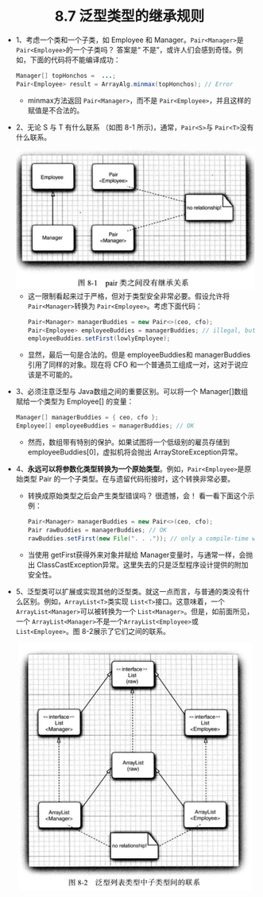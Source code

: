 <div align=center><h1>8.7 泛型类型的继承规则</h1></div>

* 1、考虑一个类和一个子类，如 Employee 和 Manager。`Pair<Manager>`是`Pair<Employee>`的一个子类吗？ 答案是“ 不是”，或许人们会感到奇怪。例如，下面的代码将不能编译成功：
  ```java
  Manager[] topHonchos =  ...;
  Pair<Employee> result = ArrayAlg.minmax(topHonchos); // Error
  ```
	* minmax方法返回 `Pair<Manager>`，而不是 `Pair<Employee>`，并且这样的赋值是不合法的。
* 2、无论 S 与 T 有什么联系 （如图 8-1 所示)，通常，`Pair<S>`与 `Pair<T>`没有什么联系。

   <div align="center"><img src="./img/01.png"/></div>

	* 这一限制看起来过于严格，但对于类型安全非常必要。假设允许将 `Pair<Manager>`转换为 `Pair<Employee>`。考虑下面代码：
	  ```java
	  Pair<Manager> managerBuddies = new Pair<>(ceo, cfo);
	  Pair<Employee> employeeBuddies = managerBuddies; // illegal, but suppose it wasn't
	  employeeBuddies.setFirst(lowlyEmployee);
	  ```
	* 显然，最后一句是合法的。但是 employeeBuddies和 managerBuddies引用了同样的对象。现在将 CFO 和一个普通员工组成一对，这对于说应该是不可能的。
* 3、必须注意泛型与 Java数组之间的重要区别。可以将一个 Manager[]数组賦给一个类型为 Employee[] 的变量：
  ```java
  Manager[] managerBuddies = { ceo, cfo };
  Employee[] employeeBuddies = managerBuddies; // OK
  ```
	* 然而，数组带有特别的保护。如果试图将一个低级别的雇员存储到 employeeBuddies[0]，虚拟机将会抛出 ArrayStoreException异常。
* 4、**永远可以将参数化类型转换为一个原始类型**。例如，`Pair<Employee>`是原始类型 Pair 的一个子类型。在与遗留代码衔接时，这个转换非常必要。
	* 转换成原始类型之后会产生类型错误吗？ 很遗憾，会！ 看一看下面这个示例：
	  ```java
	  Pair<Manager> managerBuddies = new Pair<>(ceo, cfo);
	  Pair rawBuddies = managerBuddies; // OK
	  rawBuddies.setFirst(new File(". . .")); // only a compile-time warning
	  ```
	* 当使用 getFirst获得外来对象并赋给 Manager变量时，与通常一样，会抛出 ClassCastException异常。这里失去的只是泛型程序设计提供的附加安全性。
* 5、泛型类可以扩展或实现其他的泛型类。就这一点而言，与普通的类没有什么区别。例如，`ArrayList<T>`类实现 `List<T>`接口。这意味着，一个 `ArrayList<Manager>`可以被转换为一个 `List<Manager>`。但是，如前面所见，一个 `ArrayList<Manager>`不是一个`ArrayList<Employee>`或 `List<Employee>`。图 8-2展示了它们之间的联系。

   <div align="center"><img src="./img/02.png"/></div>
